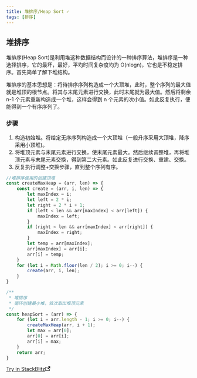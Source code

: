 ```yaml
---
title: 堆排序/Heap Sort ✓
tags: [排序]
---
```


## 堆排序

堆排序(Heap Sort)是利用堆这种数据结构而设计的一种排序算法，堆排序是一种选择排序，它的最坏，最好，平均时间复杂度均为 O(nlogn)，它也是不稳定排序。首先简单了解下堆结构。

堆排序的基本思想是：将待排序序列构造成一个大顶堆，此时，整个序列的最大值就是堆顶的根节点。将其与末尾元素进行交换，此时末尾就为最大值。然后将剩余 n-1 个元素重新构造成一个堆，这样会得到 n 个元素的次小值。如此反复执行，便能得到一个有序序列了。

### 步骤

1. 构造初始堆。将给定无序序列构造成一个大顶堆（一般升序采用大顶堆，降序采用小顶堆)。
2. 将堆顶元素与末尾元素进行交换，使末尾元素最大。然后继续调整堆，再将堆顶元素与末尾元素交换，得到第二大元素。如此反复进行交换、重建、交换。
3. 反复执行调整+交换步骤，直到整个序列有序。

```js
//堆排序使用的创建顶堆
const createMaxHeap = (arr, len) => {
    const create = (arr, i, len) => {
        let maxIndex = i;
        let left = 2 * i;
        let right = 2 * i + 1;
        if (left < len && arr[maxIndex] < arr[left]) {
            maxIndex = left;
        }
        if (right < len && arr[maxIndex] < arr[right]) {
            maxIndex = right;
        }
        let temp = arr[maxIndex];
        arr[maxIndex] = arr[i];
        arr[i] = temp;
    }
    for (let i = Math.floor(len / 2); i >= 0; i--) {
        create(arr, i, len);
    }
}

/**
 * 堆排序
 * 循环创建最小堆，依次取出堆顶元素
 */
const heapSort = (arr) => {
    for (let i = arr.length - 1; i >= 0; i--) {
        createMaxHeap(arr, i + 1);
        let max = arr[0];
        arr[0] = arr[i];
        arr[i] = max;
    }
    return arr;
}
```

<a class="stackblitz" href="https://stackblitz.com/edit/node-wps8mf?file=sort%2Fheap-sort.js">Try in StackBlitz<svg width="13.5" height="13.5" aria-hidden="true" viewBox="0 0 24 24" class="iconExternalLink_node_modules-@docusaurus-theme-classic-lib-next-theme-IconExternalLink-styles-module"><path fill="currentColor" d="M21 13v10h-21v-19h12v2h-10v15h17v-8h2zm3-12h-10.988l4.035 4-6.977 7.07 2.828 2.828 6.977-7.07 4.125 4.172v-11z"></path></svg></a>
